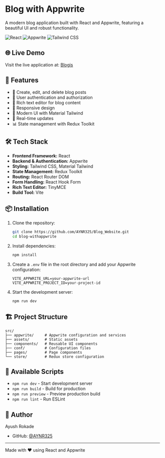 # Blog with Appwrite

A modern blog application built with React and Appwrite, featuring a beautiful UI and robust functionality.

![React](https://img.shields.io/badge/React-20232A?style=for-the-badge&logo=react&logoColor=61DAFB)
![Appwrite](https://img.shields.io/badge/Appwrite-F02E65?style=for-the-badge&logo=appwrite&logoColor=white)
![Tailwind CSS](https://img.shields.io/badge/Tailwind_CSS-38B2AC?style=for-the-badge&logo=tailwind-css&logoColor=white)

## 🌐 Live Demo

Visit the live application at: [Blogis](https://blog-website-taupe-one.vercel.app/)

## 🚀 Features

- 📝 Create, edit, and delete blog posts
- 👤 User authentication and authorization
- 🎨 Rich text editor for blog content
- 📱 Responsive design
- 🎯 Modern UI with Material Tailwind
- 🔄 Real-time updates
- 📊 State management with Redux Toolkit

## 🛠️ Tech Stack

- **Frontend Framework:** React
- **Backend & Authentication:** Appwrite
- **Styling:** Tailwind CSS, Material Tailwind
- **State Management:** Redux Toolkit
- **Routing:** React Router DOM
- **Form Handling:** React Hook Form
- **Rich Text Editor:** TinyMCE
- **Build Tool:** Vite

## 📦 Installation

1. Clone the repository:
   ```bash
   git clone https://github.com/AYNR325/Blog_Website.git
   cd blog-withappwrite
   ```

2. Install dependencies:
   ```bash
   npm install
   ```

3. Create a `.env` file in the root directory and add your Appwrite configuration:
   ```
   VITE_APPWRITE_URL=your-appwrite-url
   VITE_APPWRITE_PROJECT_ID=your-project-id
   ```

4. Start the development server:
   ```bash
   npm run dev
   ```

## 🏗️ Project Structure

```
src/
├── appwrite/     # Appwrite configuration and services
├── assets/       # Static assets
├── components/   # Reusable UI components
├── conf/         # Configuration files
├── pages/        # Page components
└── store/        # Redux store configuration
```

## 🚀 Available Scripts

- `npm run dev` - Start development server
- `npm run build` - Build for production
- `npm run preview` - Preview production build
- `npm run lint` - Run ESLint



## 👤 Author

Ayush Rokade
- GitHub: [@AYNR325](https://github.com/AYNR325)

---

Made with ❤️ using React and Appwrite
